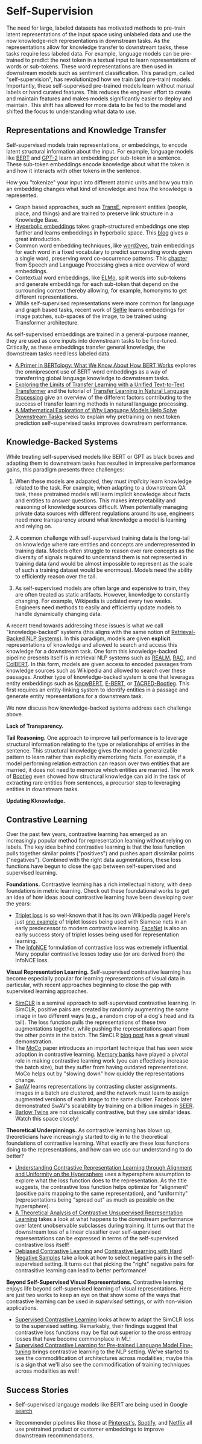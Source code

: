 # Self-Supervision
The need for large, labeled datasets has motivated methods to pre-train latent representations of the input space using unlabeled data and use the now knowledge-rich representations in downstream tasks. As the representations allow for knowledge transfer to downstream tasks, these tasks require less labeled data. For example, language models can be pre-trained to predict the next token in a textual input to learn representations of words or sub-tokens. These word representations are then used in downstream models such as sentiment classification. This paradigm, called "self-supervision", has revolutionized how we train (and pre-train) models. Importantly, these self-supervised pre-trained models learn without manual labels or hand curated features. This reduces the engineer effort to create and maintain features and makes models significantly easier to deploy and maintain. This shift has allowed for more data to be fed to the model and shifted the focus to understanding what data to use.


<h2 id="representations-and-knowledge-transfer">Representations and Knowledge Transfer</h2>

Self-supervised models train representations, or embeddings, to encode latent structural information about the input. For example, language models like [BERT](https://www.aclweb.org/anthology/N19-1423.pdf) and [GPT-2](https://d4mucfpksywv.cloudfront.net/better-language-models/language_models_are_unsupervised_multitask_learners.pdf) learn an embedding per sub-token in a sentence. These sub-token embeddings encode knowledge about what the token is and how it interacts with other tokens in the sentence.

How you "tokenize" your input into different atomic units and how you train an embedding changes what kind of knowledge and how the knowledge is represented.


- Graph based approaches, such as [TransE](https://papers.nips.cc/paper/2013/file/1cecc7a77928ca8133fa24680a88d2f9-Paper.pdf), represent entities (people, place, and things) and are trained to preserve link structure in a Knowledge Base.
- [Hyperbolic embeddings](https://homepages.inf.ed.ac.uk/rsarkar/papers/HyperbolicDelaunayFull.pdf) takes graph-structured embeddings one step further and learns embeddings in hyperbolic space. This [blog](https://dawn.cs.stanford.edu/2019/10/10/noneuclidean/) gives a great introduction.
- Common word embedding techniques, like [word2vec](https://papers.nips.cc/paper/2013/file/9aa42b31882ec039965f3c4923ce901b-Paper.pdf), train embeddings for each word in a fixed vocabulary to predict surrounding words given a single word, preserving word co-occurrence patterns. This [chapter](http://web.stanford.edu/~jurafsky/slp3/6.pdf) from Speech and Language Processing gives a nice overview of word embeddings.
- Contextual word embeddings, like [ELMo](https://arxiv.org/pdf/1802.05365.pdf), split words into sub-tokens and generate embeddings for each sub-token that depend on the surrounding context thereby allowing, for example, homonyms to get different representations.
- While self-supervised representations were more common for language and graph based tasks, recent work of [Selfie](https://arxiv.org/pdf/1906.02940.pdf) learns embeddings for image patches, sub-spaces of the image, to be trained using Transformer architecture.


As self-supervised embeddings are trained in a general-purpose manner, they are used as core inputs into downstream tasks to be fine-tuned. Critically, as these embeddings transfer general knowledge, the downstream tasks need less labeled data.


- [A Primer in BERTology: What We Know About How BERT Works](https://www.aclweb.org/anthology/2020.tacl-1.54/) explores the omniprescent use of BERT word embeddings as a way of transferring global language knowledge to downstream tasks.
- [Exploring the Limits of Transfer Learning with a Unified Text-to-Text Transformer](https://arxiv.org/pdf/1910.10683v1.pdf) and the tutorial of [Transfer Learning in Natural Language Processing](https://www.aclweb.org/anthology/N19-5004.pdf) give an overview of the different factors contributing to the success of transfer learning methods in natural language processing.
- [A Mathematical Exploration of Why Language Models Help Solve Downstream Tasks](https://arxiv.org/pdf/2010.03648.pdf) seeks to explain why pretraining on next token prediction self-supervised tasks improves downstream performance.


<h2 id="learning-with-structured-knowledge">Knowledge-Backed Systems</h2>
While treating self-supervised models like BERT or GPT as black boxes and adapting them to downstream tasks has resulted in impressive performance gains, this paradigm presents three challenges:

1. When these models are adapated, they must *implicity* learn knowledge related to the task. For example, when adapting to a downstream QA task, these pretrained models will learn implicit knowledge about facts and entities to answer questions. This makes interpretability and reasoning of knowledge sources difficult. When potentially managing private data sources with different regulations around its use, engineers need more transparency around what knowledge a model is learning and relying on.

2. A common challenge with self-supervised training data is the long-tail on knowledge where rare entities and concepts are underrepresented in training data. Models often struggle to reason over rare concepts as the diversity of signals required to understand them is not represented in training data (and would be almost impossible to represent as the scale of such a training dataset would be enormous). Models need the ability to efficiently reason over the tail.

3. As self-supervised models are often large and expensive to train, they are often treated as static artifacts. However, knowledge to constantly changing. For example, Wikipedia is updated every two weeks. Engineers need methods to easily and efficiently update models to handle dynamically changing data.

A recent trend towards addressing these issues is what we call "knowledge-backed" systems (this aligns with the same notion of [Retrieval-Backed NLP Systems](https://ai.stanford.edu/blog/retrieval-based-NLP/)). In this paradigm, models are given **explicit** representations of knowledge and allowed to search and access this knowledge for a downstream task. One form this knowledge-backed pipeline presents itself is in retrieval NLP systems such as [REALM](https://arxiv.org/abs/2002.08909), [RAG](https://arxiv.org/abs/2005.11401), and [ColBERT](https://arxiv.org/abs/2007.00814). In this form, models are given access to encoded passages from knowledge sources such as Wikipedia and allowed to search over these passages. Another type of knowledge-backed system is one that leverages entity embeddings such as [KnowBERT](https://arxiv.org/abs/1909.04164), [E-BERT](https://arxiv.org/abs/1911.03681v2), or [TACRED-Bootleg](https://arxiv.org/abs/2010.10363). This first requires an entity-linking system to identify entities in a passage and generate entity representations for a downstream task. 

We now discuss how knowledge-backed systems address each challenge above.

**Lack of Transparency.**

**Tail Reasoning.** One approach to improve tail performance is to leverage structural information relating to the type or relationships of entities in the sentence. This structural knowledge gives the model a generalizable pattern to learn rather than explicitly memorizing facts. For example, if a model performing relation extraction can reason over two entities that are married, it does not need to memorize which entities are married. The work of [Bootleg](https://hazyresearch.stanford.edu/bootleg/) even showed how structural knowledge can aid in the task of extracting rare entities from sentences, a precursor step to leveraging entities in downstream tasks.

**Updating Kknowledge.**

<!-- 
<h2 id="learning-with-structured-knowledge">Learning with Structured Knowledge</h2>

In a self-supervised regime, large, unlabeled datasets make it difficult for engineers to inject domain specific knowledge into the model. One approach to have this fine-grained control over a model, while keeping the model as simple as possible, is to inject (latent) metadata into the model. For example, works like [TEK](https://arxiv.org/pdf/2004.12006.pdf) inject entity descriptions for improved reading comprehension and QA.

The real benefit from knowledge injection is over the long tail of rare things (named entities, products, words, ...) that are uncommon or non-existent in training data yet appear when a model is deployed. Models often struggle to resolve these rare things as the diversity of signals required to understand them is not represented in training data. One approach is to rely on structural information, such as the types associated with an entity.  

- The [Bootleg](https://hazyresearch.stanford.edu/bootleg/) system leverages structured data in the form of type and knowledge graph relations to improve Named Entity Disambiguation over 40 F1 points for rare entities.
- This [zero-shot NED system](https://arxiv.org/pdf/1906.07348.pdf) uses entity descriptions to improve rare entity linking performance.
- The word sense disambiguation model by [Belvins and Zettlemoyer](https://arxiv.org/pdf/2005.02590v1.pdf) use word glosses to improve performance for rare words. -->

<h2 id="contrastive-learning">Contrastive Learning</h2>

Over the past few years, contrastive learning has emerged as an increasingly popular method for representation learning without relying on labels. The key idea behind contrastive learning is that the loss function pulls together similar points ("positives") and pushes apart dissimilar points ("negatives"). Combined with the right data augmentations, these loss functions have begun to close the gap between self-supervised and supervised learning.

**Foundations.** Contrastive learning has a rich intellectual history, with deep foundations in metric learning. Check out these foundational works to get an idea of how ideas about contrastive learning have been developing over the years:
- [Triplet loss](https://en.wikipedia.org/wiki/Triplet_loss) is so well-known that it has its own Wikipedia page! Here's just [one example](https://towardsdatascience.com/siamese-network-triplet-loss-b4ca82c1aec8) of triplet losses being used with Siamese nets in an early predecessor to modern contrastive learning. [FaceNet](https://arxiv.org/pdf/1503.03832.pdf) is also an early success story of triplet losses being used for representation learning.
- The [InfoNCE](https://arxiv.org/pdf/1807.03748.pdf) formulation of contrastive loss was extremely influential. Many popular contrastive losses today use (or are derived from) the InfoNCE loss.

**Visual Representation Learning.** Self-supervised contrastive learning has become especially popular for learning representations of visual data in particular, with recent approaches beginning to close the gap with supervised learning approaches.
- [SimCLR](https://arxiv.org/abs/2002.05709) is a seminal approach to self-supervised contrastive learning. In SimCLR, positive pairs are created by randomly augmenting the same image in two different ways (e.g., a random crop of a dog's head and its tail). The loss function pulls the representations of these two augmentations together, while pushing the representations apart from the other points in the batch. The SimCLR [blog post](https://ai.googleblog.com/2020/04/advancing-self-supervised-and-semi.html) has a great visual demonstration.
- The [MoCo](https://arxiv.org/abs/1911.05722) paper introduces an important technique that has seen wide adoption in contrastive learning. [Memory banks](https://arxiv.org/abs/1805.01978v1) have played a pivotal role in making contrastive learning work (you can effectively increase the batch size), but they suffer from having outdated representations. MoCo helps out by "slowing down" how quickly the representations change.
- [SwAV](https://arxiv.org/abs/2006.09882) learns representations by contrasting cluster assignments. Images in a batch are clustered, and the network must learn to assign augmented versions of each image to the same cluster. Facebook later demonstrated SwAV's scalability by training on a billion images in [SEER](https://arxiv.org/pdf/2103.01988.pdf).
- [Barlow Twins](https://arxiv.org/abs/2103.03230) are not classically contrastive, but they use similar ideas. Watch this space closely!

**Theoretical Underpinnings.** As contrastive learning has blown up, theoreticians have increasingly started to dig in to the theoretical foundations of contrastive learning. What exactly are these loss functions doing to the representations, and how can we use our understanding to do better?
- [Understanding Contrastive Representation Learning through Alignment and Uniformity on the Hypersphere](https://arxiv.org/pdf/2005.10242.pdf) uses a hypersphere assumption to explore what the loss function does to the representation. As the title suggests, the contrastive loss function helps optimize for "alignment" (positive pairs mapping to the same representation), and "uniformity" (representations being "spread out" as much as possible on the hypersphere).
- [A Theoretical Analysis of Contrastive Unsupervised Representation Learning](https://arxiv.org/pdf/1902.09229.pdf) takes a look at what happens to the downstream performance over latent unobservable subclasses during training. It turns out that the downstream loss of a linear classifier over self-supervised representations can be expressed in terms of the self-supervised contrastive loss itself!
- [Debiased Contrastive Learning](https://arxiv.org/pdf/2007.00224.pdf) and [Contrastive Learning with Hard Negative Samples](https://openreview.net/pdf?id=CR1XOQ0UTh-) take a look at how to select negative pairs in the self-supervised setting. It turns out that picking the "right" negative pairs for contrasitive learning can lead to better performance!

**Beyond Self-Supervised Visual Representations.** Contrastive learning enjoys life beyond self-supervised learning of visual representations. Here are just two works to keep an eye on that show some of the ways that contrastive learning can be used in *supervised* settings, or with non-vision applications.
- [Supervised Contrastive Learning](https://arxiv.org/abs/2004.11362) looks at how to adapt the SimCLR loss to the supervised setting. Remarkably, their findings suggest that contrastive loss functions may be flat out superior to the cross entropy losses that have become commonplace in ML!
- [Supervised Contrastive Learning for Pre-trained Language Model Fine-tuning](https://openreview.net/forum?id=cu7IUiOhujH) brings contrastive learning to the NLP setting. We've started to see the commodification of architectures across modalities; maybe this is a sign that we'll also see the commodification of training techniques across modalities as well!

<h2 id="self-supervision-successes">Success Stories</h2>


- Self-supervised langauge models like BERT are being used in Google [search](https://www.blog.google/products/search/search-language-understanding-bert/)

- Recommender pipelines like those at [Pinterest's](https://medium.com/pinterest-engineering/pinnersage-multi-modal-user-embedding-framework-for-recommendations-at-pinterest-bfd116b49475), [Spotify](https://research.atspotify.com/contextual-and-sequential-user-embeddings-for-music-recommendation/), and [Netflix](https://netflixtechblog.com/supporting-content-decision-makers-with-machine-learning-995b7b76006f) all use pretrained product or customer embeddings to improve downstream recommendations. 
